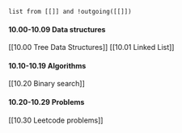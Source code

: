 ```dataview
list from [[]] and !outgoing([[]])
```
#### 10.00-10.09 Data structures
[[10.00 Tree Data Structures]]
[[10.01 Linked List]]
#### 10.10-10.19 Algorithms
[[10.20 Binary search]]
#### 10.20-10.29 Problems
[[10.30 Leetcode problems]]
